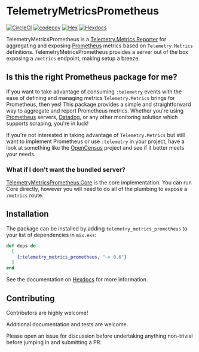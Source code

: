 # TelemetryMetricsPrometheus

[![CircleCI](https://circleci.com/gh/beam-telemetry/telemetry_metrics_prometheus/tree/master.svg?style=svg)](https://circleci.com/gh/beam-telemetry/telemetry_metrics_prometheus/tree/master) [![codecov](https://codecov.io/gh/beam-telemetry/telemetry_metrics_prometheus/branch/master/graph/badge.svg?token=ZukGAUDLwH)](https://codecov.io/gh/beam-telemetry/telemetry_metrics_prometheus) [![Hex](https://img.shields.io/hexpm/v/telemetry_metrics_prometheus.svg)](https://hex.pm/packages/telemetry_metrics_prometheus) [![Hexdocs](https://img.shields.io/badge/hex-docs-blue.svg?style=flat)](https://hexdocs.pm/telemetry_metrics_prometheus/overview.html)

TelemetryMetricsPrometheus is a [Telemetry.Metrics Reporter](https://hexdocs.pm/telemetry_metrics/Telemetry.Metrics.html#module-reporters) for aggregating and exposing [Prometheus](https://prometheus.io) metrics based on `Telemetry.Metrics` definitions. TelemetryMetricsPrometheus provides a server out of the box exposing a `/metrics` endpoint, making setup a breeze.

## Is this the right Prometheus package for me?

If you want to take advantage of consuming `:telemetry` events with the ease of 
defining and managing metrics `Telemetry.Metrics` brings for Prometheus, then yes! 
This package provides a simple and straightforward way to aggregate and report 
Prometheus metrics. Whether you're using [Prometheus](https://prometheus.io/docs/prometheus/latest/getting_started/) servers, [Datadog](https://docs.datadoghq.com/integrations/prometheus/), 
or any other monitoring solution which supports scraping, you're in luck!

If you're not interested in taking advantage of `Telemetry.Metrics` but still 
want to implement Prometheus or use `:telemetry` in your project, have a look at 
something like the [OpenCensus](https://github.com/opencensus-beam) project and 
see if it better meets your needs.

### What if I don't want the bundled server?

[TelemetryMetricsPrometheus.Core](https://github.com/beam-telemetry/telemetry_metrics_prometheus_core) is the core implementation. You can run Core directly, however you will need to do all
of the plumbing to expose a `/metrics` route.

## Installation

The package can be installed by adding `telemetry_metrics_prometheus` to your 
list of dependencies in `mix.exs`:

```elixir
def deps do
  [
    {:telemetry_metrics_prometheus, "~> 0.6"}
  ]
end
```

See the documentation on [Hexdocs](https://hexdocs.pm/telemetry_metrics_prometheus) for more information.


## Contributing

Contributors are highly welcome! 

Additional documentation and tests are welcome. 

Please open an issue for discussion before undertaking anything non-trivial before
jumping in and submitting a PR.

